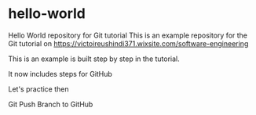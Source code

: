 # hello-world
Hello World repository for Git tutorial
This is an example repository for the Git tutorial on https://victoireushindi371.wixsite.com/software-engineering

This is an example is built step by step in the tutorial.

It now includes steps for GitHub

Let's practice then

Git Push Branch to GitHub
